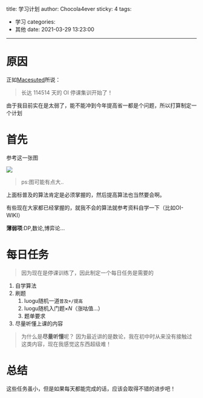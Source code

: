 title: 学习计划
author: Chocola4ever
sticky: 4
tags:
  - 学习
categories:
  - 其他
date: 2021-03-29 13:23:00
---
# 原因

正如[Macesuted](https://www.luogu.com.cn/user/98482)所说：

> 长达 114514 天的 OI 停课集训开始了！

由于我目前实在是太弱了，能不能冲到今年提高省一都是个问题，所以打算制定一个计划

# 首先

参考这一张图

![](https://sc01.alicdn.com/kf/U4756e778f9fa40b9a5560cbd3efc41a6l.jpg)

> ps:图可能有点大..

上面标普及的算法肯定是必须掌握的，然后提高算法也当然要会啊。

有些现在大家都已经掌握的，就我不会的算法就参考资料自学一下（比如OI-WIKI）

**薄弱项**:DP,数论,博弈论...

# 每日任务

> 因为现在是停课训练了，因此制定一个每日任务是需要的

1. 自学算法
2. 刷题
	1. luogu随机一道`普及+/提高`
	2. luogu随机入门题$\times N$（涨咕值...）
	3. 题单要求
3. 尽量听懂上课的内容

> 为什么是**尽量听懂**呢？
> 因为最近讲的是数论，我在初中时从来没有接触过这类内容，现在我感觉这东西超级难！

# 总结

这些任务虽小，但是如果每天都能完成的话，应该会取得不错的进步吧！